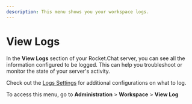 ```yaml
---
description: This menu shows you your workspace logs.
---
```


# View Logs

In the **View Logs** section of your Rocket.Chat server, you can see all the information configured to be logged. This can help you troubleshoot or monitor the state of your server's activity.

Check out the [Logs Settings](settings/logs.md) for additional configurations on what to log.

To access this menu, go to **Administration** > **Workspace** > **View Log**

